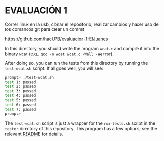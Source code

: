 <h1> EVALUACIÓN 1 </h1>
Correr linux en la usb, clonar el repositorio, realizar cambios y hacer uso de los comandos git para crear un commit


https://github.com/hacUPB/evaluacion-1-ElJuanes

In this directory, you should write the program `wcat.c` and compile it into
the binary `wcat` (e.g., `gcc -o wcat wcat.c -Wall -Werror`).

After doing so, you can run the tests from this directory by running the
`test-wcat.sh` script. If all goes well, you will see:

```sh
prompt> ./test-wcat.sh
test 1: passed
test 2: passed
test 3: passed
test 4: passed
test 5: passed
test 6: passed
test 7: passed
prompt>
```

The `test-wcat.sh` script is just a wrapper for the `run-tests.sh` script in
the `tester` directory of this repository. This program has a few options; see
the relevant
[README](https://github.com/remzi-arpacidusseau/ostep-projects/blob/master/tester/README.md)
for details.



